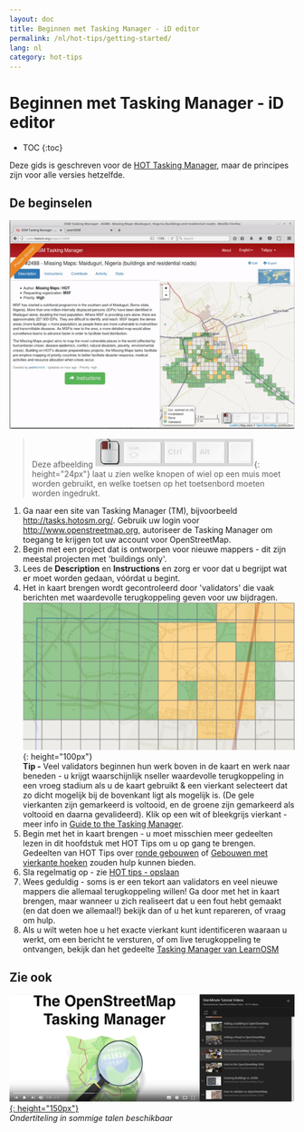 ```yaml
---
layout: doc
title: Beginnen met Tasking Manager - iD editor
permalink: /nl/hot-tips/getting-started/
lang: nl
category: hot-tips
---
```


Beginnen met Tasking Manager - iD editor
============

- TOC
{:toc}

Deze gids is geschreven voor de [HOT Tasking Manager](http://tasks.hotosm.org/), maar de principes zijn voor alle versies hetzelfde.  

De beginselen
--------------

![TM Start][]

> Deze afbeelding ![keymon]{: height="24px"} laat u zien welke knopen of wiel op een muis moet worden gebruikt, en welke toetsen op het toetsenbord moeten worden ingedrukt.  

1. Ga naar een site van Tasking Manager (TM), bijvoorbeeld <http://tasks.hotosm.org/>. Gebruik uw login voor <http://www.openstreetmap.org>, autoriseer de Tasking Manager om toegang te krijgen tot uw account voor OpenStreetMap.  
2.  Begin met een project dat is ontworpen voor nieuwe mappers - dit zijn meestal projecten met 'buildings only'.  
3. Lees de **Description** en **Instructions** en zorg er voor dat u begrijpt wat er moet worden gedaan, vóórdat u begint. 
4.  Het in kaart brengen wordt gecontroleerd door 'validators' die vaak berichten met waardevolle terugkoppeling geven voor uw bijdragen.  
![TM-start-at-top]{: height="100px"}  
**Tip -** Veel validators beginnen hun werk boven in de kaart en werk naar beneden - u krijgt waarschijnlijk nseller waardevolle terugkoppeling in een vroeg stadium als u de kaart gebruikt & een vierkant selecteert dat zo dicht mogelijk bij de bovenkant ligt als mogelijk is. (De gele vierkanten zijn gemarkeerd is voltooid, en de groene zijn gemarkeerd als voltooid en daarna gevalideerd). Klik op een wit of bleekgrijs vierkant - meer info in [Guide to the Tasking Manager](/nl/coordination/tasking-manager/).  
5.  Begin met het in kaart brengen - u moet misschien meer gedeelten lezen in dit hoofdstuk met HOT Tips om u op gang te brengen. Gedeelten van HOT Tips over [ronde gebouwen](/nl/hot-tips/tracing-round-buildings/) of [Gebouwen met vierkante hoeken](/nl/hot-tips/tracing-rectangular-buildings/) zouden hulp kunnen bieden.  
6.  Sla regelmatig op - zie [HOT tips - opslaan](/nl/hot-tips/saving/)  
4.  Wees geduldig - soms is er een tekort aan validators en veel nieuwe mappers die allemaal terugkoppeling willen! Ga door met het in kaart brengen, maar wanneer u zich realiseert dat u een fout hebt gemaakt (en dat doen we allemaal!) bekijk dan of u het kunt repareren, of vraag om hulp.  
5.  Als u wilt weten hoe u het exacte vierkant kunt identificeren waaraan u werkt, om een bericht te versturen, of om live terugkoppeling te ontvangen, bekijk dan het gedeelte [Tasking Manager van LearnOSM](/nl/coordination/tasking-manager/#referring-to-a-particular-square-when-sending-an-email)  

Zie ook  
---------

[![OSM-TM-video]{: height="150px"}](https://www.youtube.com/watch?v=_feTGQXLf_M&list=PLb9506_-6FMHZ3nwn9heri3xjQKrSq1hN&index=9 "Humanitarian OpenStreetMap Team - Tasking Manager Tutorial Videos")  
*Ondertiteling in sommige talen beschikbaar*  


[TM-start-at-top]:/images/hot-tips/TM-start-at-top-1.png
[TM Start]:/images/hot-tips/tm_start.gif "Tasking Manager selecteren van een vierkant en laden in de iD editor"
[keymon]:/images/hot-tips/keymon.png
[mark task as done]:/images/hot-tips/mark-task-as-done.png
[OSM-TM-video]: /images/hot-tips/OSM-TM-video.png "Humanitarian OpenStreetMap Team - Tasking Manager Tutorial Videos"